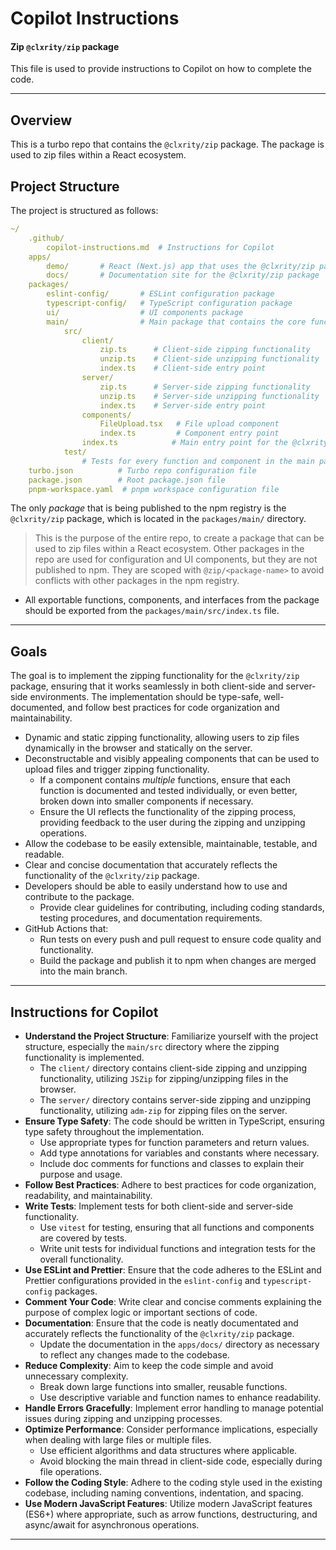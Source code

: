 # Copilot Instructions

#### Zip `@clxrity/zip` package

This file is used to provide instructions to Copilot on how to complete the code.

---

## Overview

This is a turbo repo that contains the `@clxrity/zip` package. The package is used to zip files within a React ecosystem.

## Project Structure

The project is structured as follows:

```yml
~/
    .github/
        copilot-instructions.md  # Instructions for Copilot
    apps/
        demo/       # React (Next.js) app that uses the @clxrity/zip package
        docs/       # Documentation site for the @clxrity/zip package
    packages/
        eslint-config/       # ESLint configuration package
        typescript-config/   # TypeScript configuration package
        ui/                  # UI components package
        main/                # Main package that contains the core functionality of @clxrity/zip
            src/
                client/
                    zip.ts      # Client-side zipping functionality
                    unzip.ts    # Client-side unzipping functionality
                    index.ts    # Client-side entry point
                server/
                    zip.ts      # Server-side zipping functionality
                    unzip.ts    # Server-side unzipping functionality
                    index.ts    # Server-side entry point
                components/
                    FileUpload.tsx   # File upload component
                    index.ts         # Component entry point
                index.ts            # Main entry point for the @clxrity/zip package
            test/
                # Tests for every function and component in the main package
    turbo.json          # Turbo repo configuration file
    package.json        # Root package.json file
    pnpm-workspace.yaml  # pnpm workspace configuration file
```

The only _package_ that is being published to the npm registry is the `@clxrity/zip` package, which is located in the `packages/main/` directory.

> This is the purpose of the entire repo, to create a package that can be used to zip files within a React ecosystem.
> Other packages in the repo are used for configuration and UI components, but they are not published to npm.
> They are scoped with `@zip/<package-name>` to avoid conflicts with other packages in the npm registry.

- All exportable functions, components, and interfaces from the package should be exported from the `packages/main/src/index.ts` file.

---

## Goals

The goal is to implement the zipping functionality for the `@clxrity/zip` package, ensuring that it works seamlessly in both client-side and server-side environments. The implementation should be type-safe, well-documented, and follow best practices for code organization and maintainability.

- Dynamic and static zipping functionality, allowing users to zip files dynamically in the browser and statically on the server.
- Deconstructable and visibly appealing components that can be used to upload files and trigger zipping functionality.
  - If a component contains _multiple_ functions, ensure that each function is documented and tested individually, or even better, broken down into smaller components if necessary.
  - Ensure the UI reflects the functionality of the zipping process, providing feedback to the user during the zipping and unzipping operations.
- Allow the codebase to be easily extensible, maintainable, testable, and readable.
- Clear and concise documentation that accurately reflects the functionality of the `@clxrity/zip` package.
- Developers should be able to easily understand how to use and contribute to the package.
  - Provide clear guidelines for contributing, including coding standards, testing procedures, and documentation requirements.
- GitHub Actions that:
  - Run tests on every push and pull request to ensure code quality and functionality.
  - Build the package and publish it to npm when changes are merged into the main branch.

---

## Instructions for Copilot

- **Understand the Project Structure**: Familiarize yourself with the project structure, especially the `main/src` directory where the zipping functionality is implemented.
  - The `client/` directory contains client-side zipping and unzipping functionality, utilizing `JSZip` for zipping/unzipping files in the browser.
  - The `server/` directory contains server-side zipping and unzipping functionality, utilizing `adm-zip` for zipping files on the server.
- **Ensure Type Safety**: The code should be written in TypeScript, ensuring type safety throughout the implementation.
  - Use appropriate types for function parameters and return values.
  - Add type annotations for variables and constants where necessary.
  - Include doc comments for functions and classes to explain their purpose and usage.
- **Follow Best Practices**: Adhere to best practices for code organization, readability, and maintainability.
- **Write Tests**: Implement tests for both client-side and server-side functionality.
  - Use `vitest` for testing, ensuring that all functions and components are covered by tests.
  - Write unit tests for individual functions and integration tests for the overall functionality.
- **Use ESLint and Prettier**: Ensure that the code adheres to the ESLint and Prettier configurations provided in the `eslint-config` and `typescript-config` packages.
- **Comment Your Code**: Write clear and concise comments explaining the purpose of complex logic or important sections of code.
- **Documentation**: Ensure that the code is neatly documentated and accurately reflects the functionality of the `@clxrity/zip` package.
  - Update the documentation in the `apps/docs/` directory as necessary to reflect any changes made to the codebase.
- **Reduce Complexity**: Aim to keep the code simple and avoid unnecessary complexity.
  - Break down large functions into smaller, reusable functions.
  - Use descriptive variable and function names to enhance readability.
- **Handle Errors Gracefully**: Implement error handling to manage potential issues during zipping and unzipping processes.
- **Optimize Performance**: Consider performance implications, especially when dealing with large files or multiple files.
  - Use efficient algorithms and data structures where applicable.
  - Avoid blocking the main thread in client-side code, especially during file operations.
- **Follow the Coding Style**: Adhere to the coding style used in the existing codebase, including naming conventions, indentation, and spacing.
- **Use Modern JavaScript Features**: Utilize modern JavaScript features (ES6+) where appropriate, such as arrow functions, destructuring, and async/await for asynchronous operations.

---
